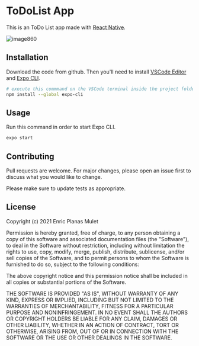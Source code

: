 # ToDoList App

This is an ToDo List app made with [React Native](https://reactnative.dev/docs/environment-setup).

![image860](https://user-images.githubusercontent.com/82574299/125207824-f8a92480-e28e-11eb-8012-43bd3466a174.png)


## Installation
Download the code from github. Then you'll need to install [VSCode Editor](https://code.visualstudio.com/download) and [Expo CLI](https://pip.pypa.io/en/stable/).

```bash
# execute this commmand on the VSCode terminal inside the project folder
npm install --global expo-cli
```

## Usage
Run this command in order to start Expo CLI.

```bash
expo start
```

## Contributing
Pull requests are welcome. For major changes, please open an issue first to discuss what you would like to change.

Please make sure to update tests as appropriate.

## License
Copyright (c) 2021 Enric Planas Mulet

Permission is hereby granted, free of charge, to any person obtaining a copy
of this software and associated documentation files (the "Software"), to deal
in the Software without restriction, including without limitation the rights
to use, copy, modify, merge, publish, distribute, sublicense, and/or sell
copies of the Software, and to permit persons to whom the Software is
furnished to do so, subject to the following conditions:

The above copyright notice and this permission notice shall be included in all
copies or substantial portions of the Software.

THE SOFTWARE IS PROVIDED "AS IS", WITHOUT WARRANTY OF ANY KIND, EXPRESS OR
IMPLIED, INCLUDING BUT NOT LIMITED TO THE WARRANTIES OF MERCHANTABILITY,
FITNESS FOR A PARTICULAR PURPOSE AND NONINFRINGEMENT. IN NO EVENT SHALL THE
AUTHORS OR COPYRIGHT HOLDERS BE LIABLE FOR ANY CLAIM, DAMAGES OR OTHER
LIABILITY, WHETHER IN AN ACTION OF CONTRACT, TORT OR OTHERWISE, ARISING FROM,
OUT OF OR IN CONNECTION WITH THE SOFTWARE OR THE USE OR OTHER DEALINGS IN THE
SOFTWARE.
